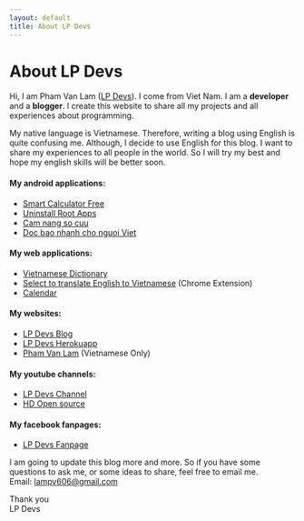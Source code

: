 ```yaml
---
layout: default
title: About LP Devs
---
```


<div class="post">
	<h1 class="pageTitle">About LP Devs</h1>
  <p>
  Hi, I am Pham Van Lam (<a href='https://lpdevs.github.io/'>LP Devs</a>). I come from Viet Nam. I am a <b>developer</b> and a <b>blogger</b>. I create this website to share all my projects and all experiences about programming. 
  </p>

  <p>
  My native language is Vietnamese. Therefore, writing a blog using English is quite confusing me. Although, I decide to use English for this blog. I want to share my experiences to all people in the world. So I will try my best and hope my english skills will be better soon.
  </p>


  <h4>My android applications:</h4>
  <ul>
    <li><a href='https://play.google.com/store/apps/details?id=com.lampv.calculators'>Smart Calculator Free</a></li>
    <li><a href='https://play.google.com/store/apps/details?id=com.ss.stp.uninstallrootapps'>Uninstall Root Apps</a></li>
    <li><a href='https://play.google.com/store/apps/details?id=com.ss.stp.camnangsocuu'>Cam nang so cuu</a></li>
    <li><a href='https://play.google.com/store/apps/details?id=com.ss.stp.rssnewsreader'>Doc bao nhanh cho nguoi Viet</a></li>
  </ul>

  <h4>My web applications:</h4>
  <ul>
    <li><a href='https://lpdevs.herokuapp.com/dictionary'>Vietnamese Dictionary</a></li>
    <li><a href='https://github.com/lpdevs/select-translate-english-vietnamese-chrome-extension/raw/master/packedExtension/select-translate-english-vietnamese-chrome-extension.crx'> Select to translate English to Vietnamese</a> (Chrome Extension)</li>
    <li><a href='https://lpdevs.herokuapp.com/calendar'>Calendar</a></li>
  </ul>

  <h4>My websites:</h4>
  <ul>
    <li><a href="https://lpdevs.github.io">LP Devs Blog</a></li>
    <li><a href="https://lpdevs.herokuapp.com">LP Devs Herokuapp</a></li>
    <li><a href="https://phamvanlam.com">Pham Van Lam</a> (Vietnamese Only)</li>
  </ul>
  
  <h4>My youtube channels:</h4>
  <ul>
    <li><a href="https://www.youtube.com/channel/UCGZVdZxSWmAIDT5AJNCQ6Bw">LP Devs Channel</a></li>
    <li><a href="https://www.youtube.com/channel/UCGzF0dyN9D5nFS4nNpMm6RA">HD Open source</a></li>
  </ul>
  
  <h4>My facebook fanpages:</h4>
  <ul>
    <li><a href="https://www.facebook.com/lpdevs">LP Devs Fanpage</a></li>
  </ul>

  <p>
  I am going to update this blog more and more. So if you have some questions to ask me, or some ideas to share, feel free to email me.<br>
  Email: <a href="mailto:lampv606@gmail.com">lampv606@gmail.com</a>
  </p>

  <p>
  Thank you <br>
  LP Devs
  </p>
</div>
